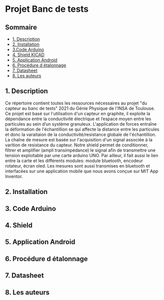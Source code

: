 # Projet Banc de tests 

## Sommaire
<!-- TOC depthFrom:2 -->
  - [1. Description](#1-description)
  - [2. Installation](#2-installation)
  - [3.Code Arduino](#3-code-arduino)
  - [4. Shield KICAD](#4-shield)
  - [5. Application Android](#5-application-android)
  - [6. Procédure d étalonnage](#6-procédures-d-étalonnage)
  - [7. Datasheet](#7-datasheet)
  - [8. Les auteurs](#8-les-auteurs)
<!-- /TOC -->


## 1. Description
Ce répertoire contient toutes les ressources nécessaires au  projet "du capteur au banc de tests" 2021 du Génie Physique de l'INSA de Toulouse. Ce projet est basé sur l'utilisation d'un capteur en graphite, il exploite la dépendance entre la conductivité électrique et l’espace moyen entre les particules au sein d’un système granuleux. L'application de forces entraîne la déformation de l'échantillion se qui affecte la distance entre les particules et donc la varaitaion de la conductivité/resistance globale de l'échantillion.
La chaîne de mesure est basée sur l'acquisition d'un signal associée à la varition de resistance du capteur. Notre shield permet de conditionner, filtrer et amplifier (ampli transimpédance) le signal afin de transmettre une tension exploitable par une carte arduino UNO. Par ailleur, il fait aussi le lien entre la carte et les différents modules: module bluetooth, encodeur rotateur, écran oled. 
Les mesures sont aussi transmises en bluetooth et interfacées sur une application mobile que nous avons conçue sur MIT App Inventor.

## 2. Installation
## 3. Code Arduino
## 4. Shield
## 5. Application Android
## 6. Procédure d étalonnage
## 7. Datasheet
## 8. Les auteurs


